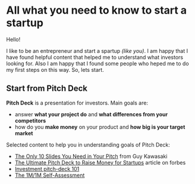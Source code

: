 All what you need to know to start a startup
=======

Hello!

I like to be an entrepreneur and start a spartup *(like you)*. I am happy that I have found helpful content that helped me to understand what investors looking for. Also I am happy that I found some people who heped me to do my first steps on this way. So, lets start.

Start from Pitch Deck
-------

**Pitch Deck** is a presentation for investors. Main goals are:
- answer **what your project do** and **what differences from your competitors**
- how do you **make money** on your product and **how big is your target market**

Selected content to help you in understanding goals of Pitch Deck:
- [The Only 10 Slides You Need in Your Pitch](http://guykawasaki.com/the-only-10-slides-you-need-in-your-pitch/) from Guy Kawasaki
- [The Ultimate Pitch Deck to Raise Money for Startups](http://www.forbes.com/sites/chancebarnett/2014/05/09/investor-pitch-deck-to-raise-money-for-startups/#5d0912084863) article on forbes
- [Investment pitch-deck 101](https://pitchdeck.improvepresentation.com/what-is-a-pitch-deck)
- [The 1M/1M Self-Assessment](http://1m1m.sramanamitra.com/free-public-roundtables/the-1m1m-self-assessment/)
